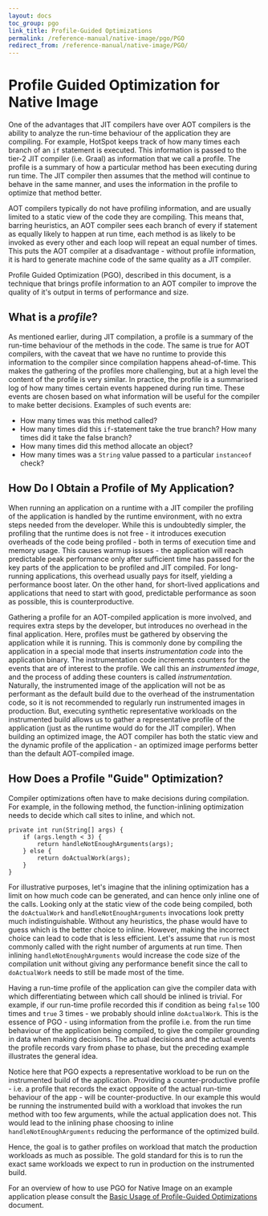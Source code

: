 ```yaml
---
layout: docs
toc_group: pgo
link_title: Profile-Guided Optimizations
permalink: /reference-manual/native-image/pgo/PGO
redirect_from: /reference-manual/native-image/PGO/
---
```


# Profile Guided Optimization for Native Image

One of the advantages that JIT compilers have over AOT compilers is the ability to analyze the run-time behaviour of the application they are compiling.
For example, HotSpot keeps track of how many times each branch of an `if` statement is executed.
This information is passed to the tier-2 JIT compiler (i.e. Graal) as information that we call a profile.
The profile is a summary of how a particular method has been executing during run time.
The JIT compiler then assumes that the method will continue to behave in the same manner, and uses the information in the profile to optimize that method better.

AOT compilers typically do not have profiling information, and are usually limited to a static view of the code they are compiling.
This means that, barring heuristics, an AOT compiler sees each branch of every if statement as equally likely to happen at run time,
each method is as likely to be invoked as every other and each loop will repeat an equal number of times.
This puts the AOT compiler at a disadvantage - without profile information, it is hard to generate machine code of the same quality as a JIT compiler.

Profile Guided Optimization (PGO), described in this document,
is a technique that brings profile information to an AOT compiler to improve the quality of it's output in terms of performance and size.

## What is a _profile_?

As mentioned earlier, during JIT compilation, a profile is a summary of the run-time behaviour of the methods in the code.
The same is true for AOT compilers, with the caveat that we have no runtime to provide this information to the compiler since compilation happens ahead-of-time.
This makes the gathering of the profiles more challenging, but at a high level the content of the profile is very similar.
In practice, the profile is a summarised log of how many times certain events happened during run time.
These events are chosen based on what information will be useful for the compiler to make better decisions.
Examples of such events are:
- How many times was this method called?
- How many times did this `if`-statement take the true branch? How many times did it take the false branch?
- How many times did this method allocate an object?
- How many times was a `String` value passed to a particular `instanceof` check?

## How Do I Obtain a Profile of My Application?

When running an application on a runtime with a JIT compiler the profiling of the application is handled by the runtime environment, with no extra steps needed from the developer.
While this is undoubtedly simpler, the profiling that the runtime does is not free - it introduces execution overheads of the code being profiled -
both in terms of execution time and memory usage.
This causes warmup issues -
the application will reach predictable peak performance only after sufficient time has passed for the key parts of the application to be profiled and JIT compiled.
For long-running applications, this overhead usually pays for itself, yielding a performance boost later.
On the other hand, for short-lived applications and applications that need to start with good, predictable performance as soon as possible, this is counterproductive.

Gathering a profile for an AOT-compiled application is more involved, and requires extra steps by the developer, but introduces no overhead in the final application.
Here, profiles must be gathered by observing the application while it is running.
This is commonly done by compiling the application in a special mode that inserts *instrumentation code* into the application binary.
The instrumentation code increments counters for the events that are of interest to the profile.
We call this an *instrumented image*, and the process of adding these counters is called *instrumentation*.
Naturally, the instrumented image of the application will not be as performant as the default build due to the overhead of the instrumentation code,
so it is not recommended to regularly run instrumented images in production.
But, executing synthetic representative workloads on the instrumented build allows us to gather a representative profile of the application
(just as the runtime would do for the JIT compiler).
When building an optimized image, the AOT compiler has both the static view and the dynamic profile of the application -
an optimized image performs better than the default AOT-compiled image.

## How Does a Profile "Guide" Optimization?

Compiler optimizations often have to make decisions during compilation.
For example, in the following method, the function-inlining optimization needs to decide which call sites to inline, and which not.

```
private int run(String[] args) {
    if (args.length < 3) {
        return handleNotEnoughArguments(args);
    } else {
        return doActualWork(args);
    }
}
```

For illustrative purposes, let's imagine that the inlining optimization has a limit on how much code can be generated, and can hence only inline one of the calls.
Looking only at the static view of the code being compiled, both the `doActualWork` and `handleNotEnoughArguments` invocations look pretty much indistinguishable.
Without any heuristics, the phase would have to guess which is the better choice to inline.
However, making the incorrect choice can lead to code that is less efficient.
Let's assume that `run` is most commonly called with the right number of arguments at run time.
Then inlining `handleNotEnoughArguments` would increase the code size of the compilation unit without giving any performance benefit since the call to `doActualWork`
needs to still be made most of the time.

Having a run-time profile of the application can give the compiler data with which differentiating between which call should be inlined is trivial.
For example, if our run-time profile recorded this if condition as being `false` 100 times and `true` 3 times - we probably should inline `doActualWork`.
This is the essence of PGO - using information from the profile i.e. from the run time behaviour of the application being compiled,
to give the compiler grounding in data when making decisions.
The actual decisions and the actual events the profile records vary from phase to phase, but the preceding example illustrates the general idea.

Notice here that PGO expects a representative workload to be run on the instrumented build of the application.
Providing a counter-productive profile - i.e. a profile that records the exact opposite of the actual run-time behaviour of the app - will be counter-productive.
In our example this would be running the instrumented build with a workload that invokes the run method with too few arguments,
while the actual application does not.
This would lead to the inlining phase choosing to inline `handleNotEnoughArguments` reducing the performance of the optimized build.

Hence, the goal is to gather profiles on workload that match the production workloads as much as possible.
The gold standard for this is to run the exact same workloads we expect to run in production on the instrumented build.

For an overview of how to use PGO for Native Image on an example application please consult the [Basic Usage of Profile-Guided Optimizations](PGO-Basic-Usage.md) document.
